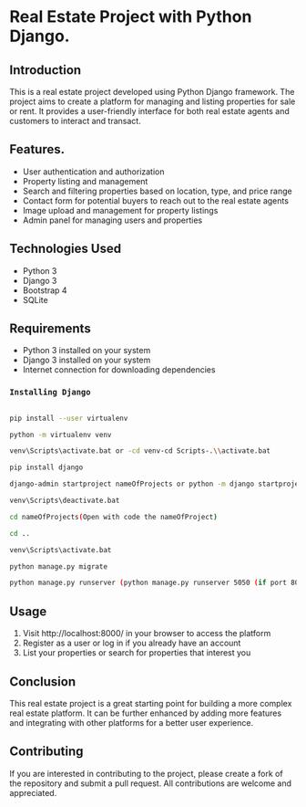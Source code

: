 # Real Estate Project with Python Django.

## Introduction
This is a real estate project developed using Python Django framework. The project aims to create a platform for managing and listing properties for sale or rent. It provides a user-friendly interface for both real estate agents and customers to interact and transact.


## Features.
- User authentication and authorization
- Property listing and management
- Search and filtering properties based on location, type, and price range
- Contact form for potential buyers to reach out to the real estate agents
- Image upload and management for property listings
- Admin panel for managing users and properties

## Technologies Used
- Python 3
- Django 3
- Bootstrap 4
- SQLite

## Requirements
- Python 3 installed on your system
- Django 3 installed on your system
- Internet connection for downloading dependencies

### `Installing Django`
```sh

pip install --user virtualenv

python -m virtualenv venv

venv\Scripts\activate.bat or -cd venv-cd Scripts-.\\activate.bat

pip install django

django-admin startproject nameOfProjects or python -m django startproject mysite

venv\Scripts\deactivate.bat

cd nameOfProjects(Open with code the nameOfProject)

cd ..

venv\Scripts\activate.bat

python manage.py migrate

python manage.py runserver (python manage.py runserver 5050 (if port 8000 is blocked))

```

## Usage
1. Visit http://localhost:8000/ in your browser to access the platform
2. Register as a user or log in if you already have an account
3. List your properties or search for properties that interest you

## Conclusion
This real estate project is a great starting point for building a more complex real estate platform. It can be further enhanced by adding more features and integrating with other platforms for a better user experience.

## Contributing
If you are interested in contributing to the project, please create a fork of the repository and submit a pull request. All contributions are welcome and appreciated.






